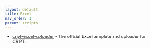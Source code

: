 ```yaml
---
layout: default
title: Excel
nav_order: 1
parent: scripts
---
```


- [cript-excel-uploader](https://github.com/C-Accel-CRIPT/cript-excel-uploader) - The official Excel template and uploader for CRIPT.